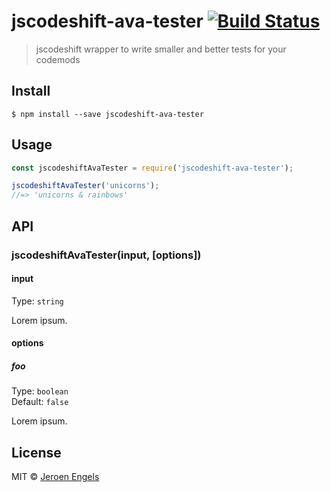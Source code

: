 # jscodeshift-ava-tester [![Build Status](https://travis-ci.org/jfmengels/jscodeshift-ava-tester.svg?branch=master)](https://travis-ci.org/jfmengels/jscodeshift-ava-tester)

> jscodeshift wrapper to write smaller and better tests for your codemods


## Install

```
$ npm install --save jscodeshift-ava-tester
```


## Usage

```js
const jscodeshiftAvaTester = require('jscodeshift-ava-tester');

jscodeshiftAvaTester('unicorns');
//=> 'unicorns & rainbows'
```


## API

### jscodeshiftAvaTester(input, [options])

#### input

Type: `string`

Lorem ipsum.

#### options

##### foo

Type: `boolean`<br>
Default: `false`

Lorem ipsum.


## License

MIT © [Jeroen Engels](https://github.com/jfmengels)
